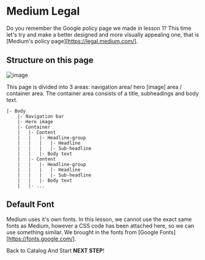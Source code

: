 # Medium Legal

Do you remember the Google policy page we made in lesson 1? This time let's try and make a better designed and more visually appealing one, that is [Medium's policy page][https://legal.medium.com/].



## Structure on this page

![image](https://res.cloudinary.com/dyiqg9qhi/image/upload/v1533078133/img-wire-07_o6ryro.jpg)

This page is divided into 3 areas: navigation area/ hero [image] area / container area. The container area consists of a title, subheadings and body text. 

```
|- Body
    |- Navigation bar
    |- Hero image
    |- Container
    |   |- Content
    |   |   |- Headline-group
    |   |   |   |- Headline
    |   |   |   |- Sub-headline
    |   |   |- Body text
    |   |- Content
    |   |   |- Headline-group
    |   |   |   |- Headline
    |   |   |   |- Sub-headline
    |   |   |- Body text
    |   |- ...
```



## Default Font

Medium uses it's own fonts. In this lesson, we cannot use the exact same fonts as Medium, however a CSS code has been attached here, so we can use something similar. We brought in the fonts from [Google Fonts][https://fonts.google.com/]. 



Back to Catalog And Start **NEXT STEP**!
